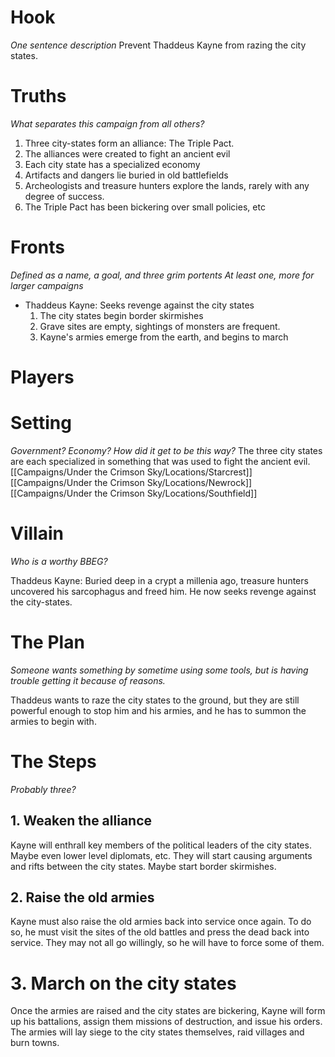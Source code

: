 # Hook
*One sentence description*
Prevent Thaddeus Kayne from razing the city states.

# Truths
*What separates this campaign from all others?*
1. Three city-states form an alliance: The Triple Pact.
2. The alliances were created to fight an ancient evil
3. Each city state has a specialized economy
4. Artifacts and dangers lie buried in old battlefields
5. Archeologists and treasure hunters explore the lands, rarely with any degree of success. 
6. The Triple Pact has been bickering over small policies, etc

# Fronts
*Defined as a name, a goal, and three grim portents*
*At least one, more for larger campaigns*
* Thaddeus Kayne: Seeks revenge against the city states
	1. The city states begin border skirmishes
	2. Grave sites are empty, sightings of monsters are frequent.
	3. Kayne's armies emerge from the earth, and begins to march

# Players

# Setting
*Government? Economy? How did it get to be this way?*
The three city states are each specialized in something that was used to fight the ancient evil. 
[[Campaigns/Under the Crimson Sky/Locations/Starcrest]]
[[Campaigns/Under the Crimson Sky/Locations/Newrock]]
[[Campaigns/Under the Crimson Sky/Locations/Southfield]]


# Villain
*Who is a worthy BBEG?*

Thaddeus Kayne: Buried deep in a crypt a millenia ago, treasure hunters uncovered his sarcophagus and freed him. He now seeks revenge against the city-states. 

# The Plan
*Someone wants something by sometime using some tools, but is having trouble getting it because of reasons.*

Thaddeus wants to raze the city states to the ground, but they are still powerful enough to stop him and his armies, and he has to summon the armies to begin with. 

# The Steps
*Probably three?*

## 1. Weaken the alliance
Kayne will enthrall key members of the political leaders of the  city states. Maybe even lower level diplomats, etc. They will start causing arguments and rifts between the city states. Maybe start border skirmishes.

## 2. Raise the old armies
Kayne must also raise the old armies back into service once again. To do so, he must visit the sites of the old battles and press the dead back into service. They may not all go willingly, so he will have to force some of them. 

# 3. March on the city states
Once the armies are raised and the city states are bickering, Kayne will form up his battalions, assign them missions of destruction, and issue his orders. The armies will lay siege to the city states themselves, raid villages and burn towns. 